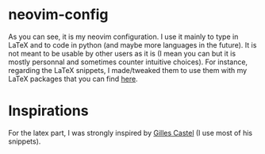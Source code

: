 # neovim-config
As you can see, it is my neovim configuration. I use it mainly to type in LaTeX and to code in python (and maybe more languages in the future). It is not meant to be usable by other users as it is (I mean you can but it is mostly personnal and sometimes counter intuitive choices). For instance, regarding the LaTeX snippets, I made/tweaked them to use them with my LaTeX packages that you can find [here](https://github.com/eliot-tron/packatron).

# Inspirations
For the latex part, I was strongly inspired by [Gilles Castel](https://castel.dev/) (I use most of his snippets).
